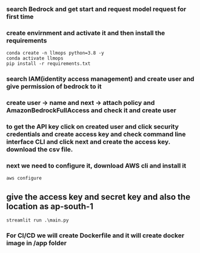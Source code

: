 ### search Bedrock and get start and request model request for first time
### create envirnment and activate it and then install the requirements
```
conda create -n llmops python=3.8 -y
conda activate llmops
pip install -r requirements.txt
```
### search IAM(identity access management) and create user and give permission of bedrock to it 
### create user -> name and next -> attach policy and AmazonBedrockFullAccess and check it and create user
### to get the API key click on created user and click security credentials and create access key and check command line interface CLI and click next and create the access key. download the csv file.
### next we need to configure it, download AWS cli and install it
```
aws configure
```
## give the access key and secret key and also the location as ap-south-1

```
streamlit run .\main.py
```


### For CI/CD we will create Dockerfile and it will create docker image in /app folder

